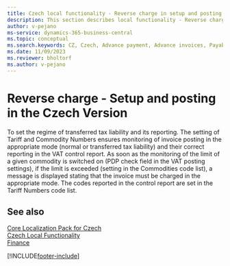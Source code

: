 ```yaml
---
title: Czech local functionality - Reverse charge in setup and posting
description: This section describes local functionality - Reverse charge in the Czech version of Business Central.
author: v-pejano
ms-service: dynamics-365-business-central
ms.topic: conceptual
ms.search.keywords: CZ, Czech, Advance payment, Advance invoices, Payables, Finance,  Cash, EET, Cash Desk
ms.date: 11/09/2023
ms.reviewer: bholtorf
ms.author: v-pejano
---
```


# Reverse charge - Setup and posting in the Czech Version

To set the regime of transferred tax liability and its reporting. The setting of Tariff and Commodity Numbers ensures monitoring of invoice posting in the appropriate mode (normal or transferred tax liability) and their correct reporting in the VAT control report. As soon as the monitoring of the limit of a given commodity is switched on (PDP check field in the VAT posting settings), if the limit is exceeded (setting in the Commodities code list), a message is displayed stating that the invoice must be charged in the appropriate mode. The codes reported in the control report are set in the Tariff Numbers code list.

## See also

[Core Localization Pack for Czech](ui-extensions-core-localization-pack-cz.md)  
[Czech Local Functionality](czech-local-functionality.md)  
[Finance](../../finance.md)  


[!INCLUDE[footer-include](../../includes/footer-banner.md)]